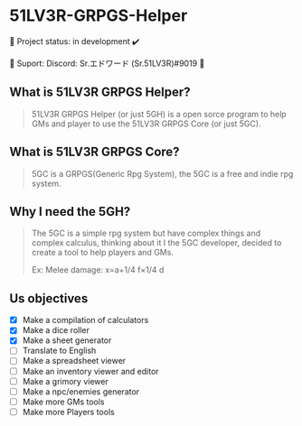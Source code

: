 # 51LV3R-GRPGS-Helper

📖 Project status: in development ✔️

💬 Suport: Discord: Sr.エドワード (Sr.51LV3R)#9019 🔮

## What is 51LV3R GRPGS Helper?

> 51LV3R GRPGS Helper (or just 5GH) is a open sorce program to help GMs and player to use the 51LV3R GRPGS Core (or just 5GC).

## What is 51LV3R GRPGS Core?

> 5GC is a GRPGS(Generic Rpg System), the 5GC is a free and indie rpg system.

## Why I need the 5GH?

> The 5GC is a simple rpg system but have complex things and complex calculus, thinking about it I the 5GC developer, decided to create a tool to help players and GMs.
>
> Ex: Melee damage: x=a+1/4 f×1/4 d

## Us objectives

- [x] Make a compilation of calculators
- [x] Make a dice roller
- [x] Make a sheet generator
- [ ] Translate to English
- [ ] Make a spreadsheet viewer
- [ ] Make an inventory viewer and editor
- [ ] Make a grimory viewer
- [ ] Make a npc/enemies generator
- [ ] Make more GMs tools
- [ ] Make more Players tools
